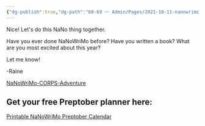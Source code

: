 ```yaml
---
{"dg-publish":true,"dg-path":"60-69 〰️ Admin/Pages/2021-10-11-nanowrimo.md","dg-permalink":"nanowrimo","permalink":"/nanowrimo/","title":"NaNoWriMo","noteIcon":"","created":"","updated":"2023-08-15T22:32:36.000-04:00"}
---
```



Nice! Let's do this NaNo thing together.

Have you ever done NaNoWriMo before? Have you written a book? What are you most excited about this year?

Let me know!

\-Raine

[NaNoWriMo-CORPS-Adventure](https://drive.google.com/file/d/1gUCtgFnK6kEd3cIAZ2QUNy5dDUVADfnf/view?usp=share_link)

## Get your free Preptober planner here:

[Printable NaNoWriMo Preptober Calendar](https://drive.google.com/file/d/19ClnsTjvDrHMEO2_1_v9L7vyC8ZL7v71/view?usp=share_link)